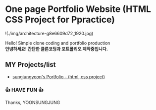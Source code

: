 # One page Portfolio Website (HTML CSS Project for Ppractice)
!(./img/architecture-g8e6609d72_1920.jpg)


 
Hello! Simple clone coding and portfolio production   
<b>안녕하세요! 간단한 클론코딩과 포트폴리오 제작중입니다.</b>


## MY Projects/list

 - [sungjungyoon's Portfolio - (html, css project)](https://github.com/sungjungyoon/)
 
  

### 👍 HAVE FUN 👍
Thanks, YOONSUNGJUNG



